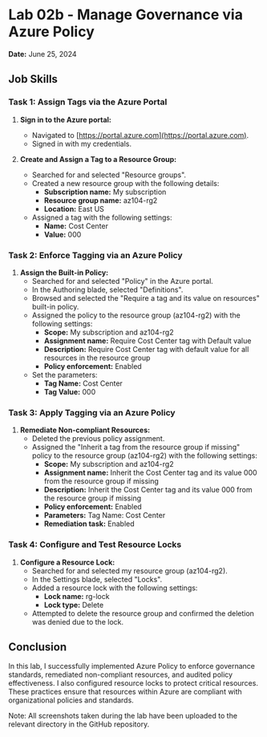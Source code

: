 # Lab 02b - Manage Governance via Azure Policy

**Date:** June 25, 2024

## Job Skills

### Task 1: Assign Tags via the Azure Portal

1. **Sign in to the Azure portal:**
   - Navigated to [https://portal.azure.com](https://portal.azure.com).
   - Signed in with my credentials.

2. **Create and Assign a Tag to a Resource Group:**
   - Searched for and selected "Resource groups".
   - Created a new resource group with the following details:
     - **Subscription name:** My subscription
     - **Resource group name:** az104-rg2
     - **Location:** East US
   - Assigned a tag with the following settings:
     - **Name:** Cost Center
     - **Value:** 000

### Task 2: Enforce Tagging via an Azure Policy

1. **Assign the Built-in Policy:**
   - Searched for and selected "Policy" in the Azure portal.
   - In the Authoring blade, selected "Definitions".
   - Browsed and selected the "Require a tag and its value on resources" built-in policy.
   - Assigned the policy to the resource group (az104-rg2) with the following settings:
     - **Scope:** My subscription and az104-rg2
     - **Assignment name:** Require Cost Center tag with Default value
     - **Description:** Require Cost Center tag with default value for all resources in the resource group
     - **Policy enforcement:** Enabled
   - Set the parameters:
     - **Tag Name:** Cost Center
     - **Tag Value:** 000

### Task 3: Apply Tagging via an Azure Policy

1. **Remediate Non-compliant Resources:**
   - Deleted the previous policy assignment.
   - Assigned the "Inherit a tag from the resource group if missing" policy to the resource group (az104-rg2) with the following settings:
     - **Scope:** My subscription and az104-rg2
     - **Assignment name:** Inherit the Cost Center tag and its value 000 from the resource group if missing
     - **Description:** Inherit the Cost Center tag and its value 000 from the resource group if missing
     - **Policy enforcement:** Enabled
     - **Parameters:** Tag Name: Cost Center
     - **Remediation task:** Enabled

### Task 4: Configure and Test Resource Locks

1. **Configure a Resource Lock:**
   - Searched for and selected my resource group (az104-rg2).
   - In the Settings blade, selected "Locks".
   - Added a resource lock with the following settings:
     - **Lock name:** rg-lock
     - **Lock type:** Delete
   - Attempted to delete the resource group and confirmed the deletion was denied due to the lock.

## Conclusion

In this lab, I successfully implemented Azure Policy to enforce governance standards, remediated non-compliant resources, and audited policy effectiveness. I also configured resource locks to protect critical resources. These practices ensure that resources within Azure are compliant with organizational policies and standards.

Note: All screenshots taken during the lab have been uploaded to the relevant directory in the GitHub repository.